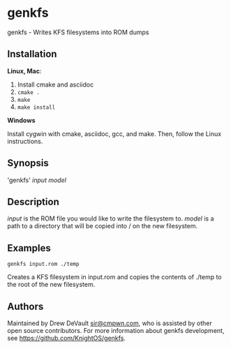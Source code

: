 genkfs
======

genkfs - Writes KFS filesystems into ROM dumps

Installation
------------

**Linux, Mac**:

1. Install cmake and asciidoc
2. `cmake .`
3. `make`
4. `make install`

**Windows**

Install cygwin with cmake, asciidoc, gcc, and make. Then, follow the Linux
instructions.

Synopsis
--------
'genkfs' _input_ _model_

Description
-----------

_input_ is the ROM file you would like to write the filesystem to. _model_ is a
path to a directory that will be copied into / on the new filesystem.

Examples
--------

`genkfs input.rom ./temp`

Creates a KFS filesystem in input.rom and copies the contents of ./temp to the
root of the new filesystem.

Authors
-------

Maintained by Drew DeVault <sir@cmpwn.com>, who is assisted by other open
source contributors. For more information about genkfs development, see
<https://github.com/KnightOS/genkfs>.
